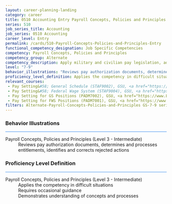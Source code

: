 ```yaml
---
layout: career-planning-landing
category: career
title: 0510 Accounting Entry Payroll Concepts, Policies and Principles
series: 510
job_series_title: Accounting
job_series: 0510 Accounting
career_level: Entry
permalink: /cards/510-Payroll-Concepts-Policies-and-Principles-Entry
functional_competency_designation: Job Specific Competencies
competency: Payroll Concepts, Policies and Principles
competency_group: Alternate
competency_description: Apply military and civilian pay legislation, administrative and regulatory requirements, laws and policies governing military and civilian pay activities and processes
level: "7-9"
behavior_illustrations: "Reviews pay authorization documents, determines and processes entitlements, identifies and corrects rejected actions"
proficiency_level_definition: Applies the competency in difficult situations ? Requires occasional guidance ? Demonstrates understanding of concepts and processes
relevant_courses: 
 - Pay Setting&#58; General Schedule (STAF9002), GSU, <a href="https://www.LearnAtGSUSA.com/STAF9003">https://www.LearnAtGSUSA.com/STAF9003</a>
 - Pay Setting&#58; Federal Wage System (STAF9004), GSU, <a href="https://www.LearnAtGSUSA.com/STAF9005">https://www.LearnAtGSUSA.com/STAF9005</a>
 - Pay Setting for GS Positions (PADM7002), GSU, <a href="https://www.LearnAtGSUSA.com/PADM7003">https://www.LearnAtGSUSA.com/PADM7003</a>
 - Pay Setting for FWS Positions (PADM7001), GSU, <a href="https://www.LearnAtGSUSA.com/PADM7002">https://www.LearnAtGSUSA.com/PADM7002</a>
filters: Alternate-Payroll-Concepts-Policies-and-Principles GS-7-9 series-0510
---
```


<div class="desktop:grid-col-6 margin-y-3">
  <div class="border-top-2 bg-white padding-3 shadow-5 height-full members-hover border-1px button-border border-top-blue radius-lg card-text-color">
    <h3>Behavior Illustrations</h3>
    <hr style="background-color: #2680EB !important;"/>
    <dl class="text-base card-content-color"><dt>Payroll Concepts, Policies and Principles (Level 3 - Intermediate)</dt><dd>Reviews pay authorization documents, determines and processes entitlements, identifies and corrects rejected actions</dd></dl>
  </div>
</div>
<div class="desktop:grid-col-6 margin-y-3">
  <div class="border-top-2 bg-white padding-3 shadow-5 height-full members-hover border-1px button-border border-top-blue radius-lg card-text-color">
    <h3>Proficiency Level Definition</h3>
     <hr style="background-color: #2680EB !important;"/>
    <dl class="text-base card-content-color"><dt>Payroll Concepts, Policies and Principles (Level 3 - Intermediate)</dt><dd>Applies the competency in difficult situations </dd><dd> Requires occasional guidance </dd><dd> Demonstrates understanding of concepts and processes</dd></dl>
  </div>
</div>